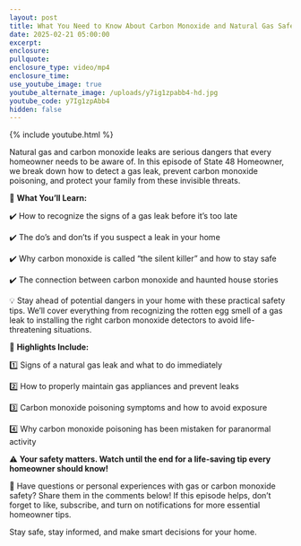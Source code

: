 ```yaml
---
layout: post
title: What You Need to Know About Carbon Monoxide and Natural Gas Safety
date: 2025-02-21 05:00:00
excerpt:
enclosure:
pullquote:
enclosure_type: video/mp4
enclosure_time:
use_youtube_image: true
youtube_alternate_image: /uploads/y7ig1zpabb4-hd.jpg
youtube_code: y7Ig1zpAbb4
hidden: false
---
```

{% include youtube.html %}

Natural gas and carbon monoxide leaks are serious dangers that every homeowner needs to be aware of. In this episode of State 48 Homeowner, we break down how to detect a gas leak, prevent carbon monoxide poisoning, and protect your family from these invisible threats.

🔹 **What You’ll Learn:**

✔️ How to recognize the signs of a gas leak before it’s too late

✔️ The do’s and don’ts if you suspect a leak in your home

✔️ Why carbon monoxide is called “the silent killer” and how to stay safe

✔️ The connection between carbon monoxide and haunted house stories

💡 Stay ahead of potential dangers in your home with these practical safety tips. We’ll cover everything from recognizing the rotten egg smell of a gas leak to installing the right carbon monoxide detectors to avoid life-threatening situations.

📌 **Highlights Include:**

1️⃣ Signs of a natural gas leak and what to do immediately

2️⃣ How to properly maintain gas appliances and prevent leaks

3️⃣ Carbon monoxide poisoning symptoms and how to avoid exposure

4️⃣ Why carbon monoxide poisoning has been mistaken for paranormal activity

⚠️ **Your safety matters. Watch until the end for a life-saving tip every homeowner should know!**

💬 Have questions or personal experiences with gas or carbon monoxide safety? Share them in the comments below! If this episode helps, don’t forget to like, subscribe, and turn on notifications for more essential homeowner tips.

Stay safe, stay informed, and make smart decisions for your home.